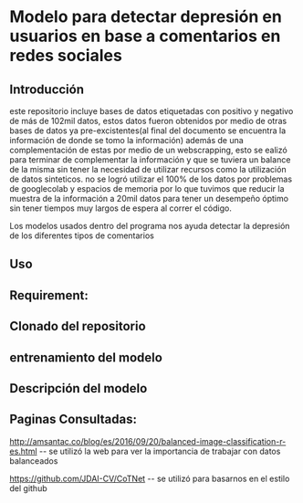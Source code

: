 # Modelo para detectar depresión en usuarios en base a comentarios en redes sociales
## Introducción
este repositorio incluye bases de datos etiquetadas con positivo y negativo de más de 102mil datos, estos datos fueron obtenidos por medio de otras bases de datos ya pre-excistentes(al final del documento se encuentra la información de donde se tomo la información) además de una complementación de estas por medio de un webscrapping, esto se ealizó para terminar de complementar la información y que se tuviera un balance de la misma sin tener la necesidad de utilizar recursos como la utilización de datos sinteticos.
no se logró utilizar el 100% de los datos por problemas de googlecolab y espacios de memoria por lo que tuvimos que reducir la muestra de la información a 20mil datos para tener un desempeño óptimo sin tener tiempos muy largos de espera al correr el código.


Los modelos usados dentro del programa nos ayuda detectar la depresión de los diferentes tipos de comentarios

## Uso 
## Requirement:
## Clonado del repositorio
## entrenamiento del modelo
## Descripción del modelo

























## Paginas Consultadas:

http://amsantac.co/blog/es/2016/09/20/balanced-image-classification-r-es.html -- se utilizó la web para ver la importancia de trabajar con datos balanceados

https://github.com/JDAI-CV/CoTNet -- se utilizó para basarnos en el estilo del github

